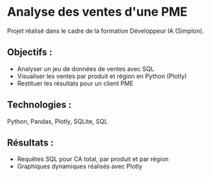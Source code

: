 # Analyse des ventes d'une PME

Projet réalisé dans le cadre de la formation Développeur IA (Simplon).

## Objectifs :
- Analyser un jeu de données de ventes avec SQL
- Visualiser les ventes par produit et région en Python (Plotly)
- Restituer les résultats pour un client PME

## Technologies :
Python, Pandas, Plotly, SQLite, SQL

## Résultats :
- Requêtes SQL pour CA total, par produit et par région
- Graphiques dynamiques réalisés avec Plotly
